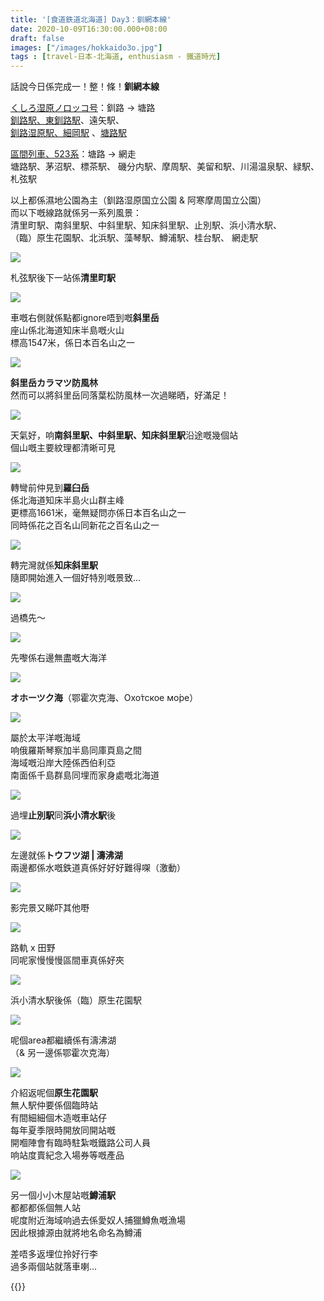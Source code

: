 ```yaml
---
title: '[食道鉄道北海道] Day3：釧網本線'
date: 2020-10-09T16:30:00.000+08:00
draft: false
images: ["/images/hokkaido3o.jpg"]
tags : [travel-日本-北海道, enthusiasm - 鐵道時光]
---
```


話說今日係完成一！整！條！**釧網本線**   

[くしろ湿原ノロッコ号](https://hidie.net/hokkaido3h/)：釧路 → 塘路  
[釧路駅、東釧路駅](https://hidie.net/hokkaido3j/)、遠矢駅、  
[釧路湿原駅、細岡駅](https://hidie.net/hokkaido3k/) 、[塘路駅](https://hidie.net/hokkaido3l/)  

[區間列車、523系](https://hidie.net/hokkaido3m/)：塘路 → 網走  
塘路駅、茅沼駅、標茶駅、	磯分内駅、摩周駅、美留和駅、川湯温泉駅、緑駅、札弦駅  
  
以上都係濕地公園為主（釧路湿原国立公園 & 阿寒摩周国立公園）  
而以下嘅線路就係另一系列風景：  
清里町駅、南斜里駅、中斜里駅、知床斜里駅、止別駅、浜小清水駅、  
（臨）原生花園駅、北浜駅、藻琴駅、鱒浦駅、桂台駅、	網走駅  

![](/images/hokkaido3o1.jpg)

札弦駅後下一站係**清里町駅**

![](/images/hokkaido3o2.jpg)

車嘅右側就係點都ignore唔到嘅**斜里岳**  
座山係北海道知床半島嘅火山  
標高1547米，係日本百名山之一  

![](/images/hokkaido3o3.jpg)

**斜里岳カラマツ防風林**  
然而可以將斜里岳同落葉松防風林一次過睇晒，好滿足！

![](/images/hokkaido3o4.jpg)

天氣好，响**南斜里駅、中斜里駅、知床斜里駅**沿途嘅幾個站  
個山嘅主要紋理都清晰可見  

![](/images/hokkaido3o5.jpg)

轉彎前仲見到**羅臼岳**  
係北海道知床半島火山群主峰  
更標高1661米，毫無疑問亦係日本百名山之一  
同時係花之百名山同新花之百名山之一  

![](/images/hokkaido3o6.jpg)

轉完灣就係**知床斜里駅**  
隨即開始進入一個好特別嘅景致...  

![](/images/hokkaido3o7.jpg)

過橋先～

![](/images/hokkaido3o8.jpg)

先嚟係右邊無盡嘅大海洋  

![](/images/hokkaido3o9.jpg)

**オホーツク海**（鄂霍次克海、Охо́тское мо́ре）

![](/images/hokkaido3o10.jpg)

屬於太平洋嘅海域  
响俄羅斯琴察加半島同庫頁島之間  
海域嘅沿岸大陸係西伯利亞  
南面係千島群島同埋而家身處嘅北海道  

![](/images/hokkaido3o11.jpg)

過埋**止別駅**同**浜小清水駅**後

![](/images/hokkaido3o12.jpg)

左邊就係**トウフツ湖 | 濤沸湖**  
兩邊都係水嘅鉄道真係好好好難得㗎（激動）  

![](/images/hokkaido3o13.jpg)

影完景又睇吓其他嘢

![](/images/hokkaido3o14.jpg)

路軌 x 田野  
同呢家慢慢慢區間車真係好夾

![](/images/hokkaido3o15.jpg)

浜小清水駅後係（臨）原生花園駅  

![](/images/hokkaido3o16.jpg)

呢個area都繼續係有濤沸湖  
（& 另一邊係鄂霍次克海）  

![](/images/hokkaido3o17.jpg)

介紹返呢個**原生花園駅**  
無人駅仲要係個臨時站  
有間細細個木造嘅車站仔  
每年夏季限時開放同開站嘅  
開嗰陣會有臨時駐紮嘅鐵路公司人員  
响站度賣紀念入場券等嘅產品  

![](/images/hokkaido3o18.jpg)

另一個小小木屋站嘅**鱒浦駅**  
都都都係個無人站  
呢度附近海域响過去係愛奴人捕獵鱒魚嘅漁場  
因此根據源由就將地名命名為鱒浦  
  
  
差唔多返埋位拎好行李  
過多兩個站就落車喇...  


{{<hokkaido>}}
